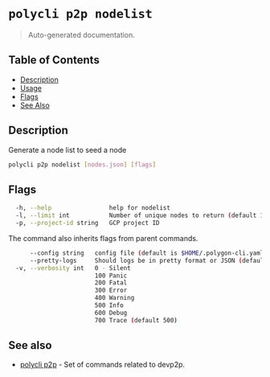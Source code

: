 # `polycli p2p nodelist`

> Auto-generated documentation.

## Table of Contents

- [Description](#description)
- [Usage](#usage)
- [Flags](#flags)
- [See Also](#see-also)

## Description

Generate a node list to seed a node

```bash
polycli p2p nodelist [nodes.json] [flags]
```

## Flags

```bash
  -h, --help                help for nodelist
  -l, --limit int           Number of unique nodes to return (default 100)
  -p, --project-id string   GCP project ID
```

The command also inherits flags from parent commands.

```bash
      --config string   config file (default is $HOME/.polygon-cli.yaml)
      --pretty-logs     Should logs be in pretty format or JSON (default true)
  -v, --verbosity int   0 - Silent
                        100 Panic
                        200 Fatal
                        300 Error
                        400 Warning
                        500 Info
                        600 Debug
                        700 Trace (default 500)
```

## See also

- [polycli p2p](polycli_p2p.md) - Set of commands related to devp2p.
